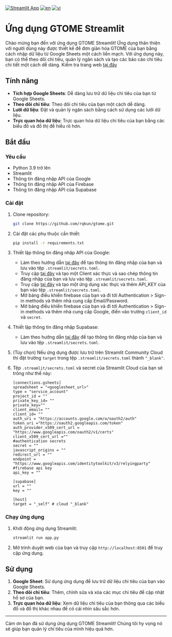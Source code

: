 [![Streamlit App](https://static.streamlit.io/badges/streamlit_badge_black_white.svg)](https://rqkun-gtome.streamlit.app/)
[![en](https://img.shields.io/badge/lang-en-red.svg)](https://github.com/rqkun/gtome/blob/main/readme.md)
[![vi](https://img.shields.io/badge/lang-vn-yellow.svg)](https://github.com/rqkun/gtome/blob/main/readme_vn.md)

# Ứng dụng GTOME Streamlit

Chào mừng bạn đến với ứng dụng GTOME Streamlit! Ứng dụng thân thiện với người dùng này được thiết kế để đơn giản hóa GTOME của bạn bằng cách nhập dữ liệu từ Google Sheets một cách liền mạch. Với ứng dụng này, bạn có thể theo dõi chi tiêu, quản lý ngân sách và tạo các báo cáo chi tiêu chi tiết một cách dễ dàng.
Kiểm tra trang web [tại đây](https://rqkun-gtome.streamlit.app/)
## Tính năng

- **Tích hợp Google Sheets**: Dễ dàng lưu trữ dữ liệu chi tiêu của bạn từ Google Sheets.
- **Theo dõi chi tiêu**: Theo dõi chi tiêu của bạn một cách dễ dàng.
- **Lưới dữ liệu**: Đặt và quản lý ngân sách bằng cách sử dụng các lưới dữ liệu.
- **Trực quan hóa dữ liệu**: Trực quan hóa dữ liệu chi tiêu của bạn bằng các biểu đồ và đồ thị để hiểu rõ hơn.

## Bắt đầu

### Yêu cầu

- Python 3.9 trở lên
- Streamlit
- Thông tin đăng nhập API của Google
- Thông tin đăng nhập API của Firebase
- Thông tin đăng nhập API của Supabase

### Cài đặt

1. Clone repository:
    ```sh
    git clone https://github.com/rqkun/gtome.git
    ```

2. Cài đặt các phụ thuộc cần thiết:
    ```sh
    pip install -r requirements.txt
    ```

3. Thiết lập thông tin đăng nhập API của Google:
    - Làm theo hướng dẫn [tại đây](https://github.com/streamlit/gsheets-connection?tab=readme-ov-file#service-account--crud-example) để tạo thông tin đăng nhập của bạn và lưu vào tệp `.streamlit/secrets.toml`.
    - Truy cập [tại đây](https://console.cloud.google.com/) và tạo một Client xác thực và sao chép thông tin đăng nhập của bạn và lưu vào tệp `.streamlit/secrets.toml`.
    - Truy cập [tại đây](https://firebase.google.com/) và tạo một ứng dụng xác thực và thêm API_KEY của bạn vào tệp `.streamlit/secrets.toml`.
    - Mở bảng điều khiển firebase của bạn và đi tới Authentication > Sign-in methods và thêm nhà cung cấp Email/Password.
    - Mở bảng điều khiển firebase của bạn và đi tới Authentication > Sign-in methods và thêm nhà cung cấp Google, điền vào trường `client_id` và `secret`.

4. Thiết lập thông tin đăng nhập Supabase:
    - Làm theo hướng dẫn [tại đây](https://docs.streamlit.io/develop/tutorials/databases/supabase) để tạo thông tin đăng nhập của bạn và lưu vào tệp `.streamlit/secrets.toml`.

5. (Tùy chọn) Nếu ứng dụng được lưu trữ trên Streamlit Community Cloud thì đặt trường `target` trong tệp `.streamlit/secrets.toml` thành `"_blank"`.

6. Tệp `.streamlit/secrets.toml` và secret của Streamlit Cloud của bạn sẽ trông như thế này:
    ```
    [connections.gsheets]
    spreadsheet = "<googlesheet_url>"
    type = "service_account"
    project_id = ""
    private_key_id= ""
    private_key=""
    client_email= ""
    client_id= ""
    auth_uri = "https://accounts.google.com/o/oauth2/auth"
    token_uri ="https://oauth2.googleapis.com/token"
    auth_provider_x509_cert_url = "https://www.googleapis.com/oauth2/v1/certs"
    client_x509_cert_url =""
    #authentication secrets
    secret = ""
    javascript_origins = ""
    redirect_url = ""
    endpoint = "https://www.googleapis.com/identitytoolkit/v3/relyingparty"
    #firebase api key
    api_key = ""

    [supabase]
    url = ""
    key = ""

    [host]
    target = "_self" # cloud "_blank"
    ```
### Chạy ứng dụng

1. Khởi động ứng dụng Streamlit:
    ```sh
    streamlit run app.py
    ```

2. Mở trình duyệt web của bạn và truy cập `http://localhost:8501` để truy cập ứng dụng.

## Sử dụng

1. **Google Sheet**: Sử dụng ứng dụng để lưu trữ dữ liệu chi tiêu của bạn vào Google Sheets.
2. **Theo dõi chi tiêu**: Thêm, chỉnh sửa và xóa các mục chi tiêu để cập nhật hồ sơ của bạn.
3. **Trực quan hóa dữ liệu**: Xem dữ liệu chi tiêu của bạn thông qua các biểu đồ và đồ thị khác nhau để có cái nhìn sâu sắc hơn.

---

Cảm ơn bạn đã sử dụng ứng dụng GTOME Streamlit! Chúng tôi hy vọng nó sẽ giúp bạn quản lý chi tiêu của mình hiệu quả hơn.